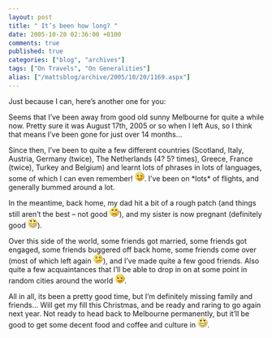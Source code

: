 ```yaml
---
layout: post
title: " It’s been how long? "
date: 2005-10-20 02:36:00 +0100
comments: true
published: true
categories: ["blog", "archives"]
tags: ["On Travels", "On Generalities"]
alias: ["/mattsblog/archive/2005/10/20/1169.aspx"]
---
```

<!-- more -->

<P>Just because I can, here&#8217;s another one for you:</P>
 <P>Seems that I&#8217;ve been away from good old sunny Melbourne for quite a while now. Pretty sure it was August 17th, 2005 or so when I left Aus, so I think that means I&#8217;ve been gone for just over 14 months&#8230; </P>
 <P>Since then, I&#8217;ve been to quite a few different countries (Scotland, Italy, Austria, Germany (twice), The Netherlands (4? 5? times), Greece, France (twice), Turkey and Belgium) and learnt lots of phrases in lots of languages, some of which&nbsp;I can even remember! <IMG alt=":)" class="emoticon" src="/images/emotions/emotion-1.gif" border=0>. I&#8217;ve been on *lots* of flights, and generally bummed around a lot. </P>
 <P>In the meantime, back home, my dad hit a bit of a rough patch (and things still aren&#8217;t the best &#8211; not good <IMG alt=:( class="emoticon" src="/images/emotions/emotion-6.gif" border=0>), and my sister is now pregnant (definitely good <IMG alt=":D" class="emoticon" src="/images/emotions/emotion-2.gif" border=0>). </P>
 <P>Over this side of the world, some friends got married, some friends got engaged, some friends buggered off back home, some friends come over (most of which left again <IMG alt=:~ class="emoticon" src="/images/emotions/emotion-7.gif" border=0>), and I&#8217;ve made quite a few good friends. Also quite a few acquaintances that I&#8217;ll be able to drop in on at some point in random cities around the world <IMG alt=":)" class="emoticon" src="/images/emotions/emotion-1.gif" border=0>.</P>
 <P>All in all, its been a pretty good time, but I&#8217;m definitely missing family and friends&#8230; Will get my fill this Christmas, and be ready and raring to go again next year. Not ready to head back to Melbourne permanently, but it&#8217;ll be good to get some decent food and coffee and culture in <IMG alt=":D" class="emoticon" src="/images/emotions/emotion-2.gif" border=0>. <BR></P>
